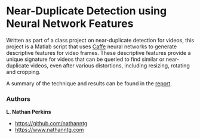 Near-Duplicate Detection using Neural Network Features
======================================================

Written as part of a class project on near-duplicate detection for videos, this project is a Matlab script that uses [Caffe](http://caffe.berkeleyvision.org) neural networks to generate descriptive features for video frames. These descriptive features provide a unique signature for videos that can be queried to find similar or near-duplicate videos, even after various distortions, including resizing, rotating and cropping.

A summary of the technique and results can be found in the 
[report](https://www.nathanntg.com/writing/cnn-duplicate-video-detection.pdf).

### Authors

**L. Nathan Perkins**

- <https://github.com/nathanntg>
- <https://www.nathanntg.com>
